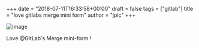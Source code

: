 +++
date = "2018-07-11T16:33:58+00:00"
draft = false
tags = ["gitlab"]
title = "love gitlabs merge mini form"
author = "jpic"
+++

![image](/img/2018-07-11-love-gitlabs-merge-mini-form/d2e1297fca35246202aac2ef58e6b64f9144ece61f989160990d276016e6b649.png)

Love @GitLab's Merge mini-form !
